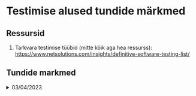 # Testimise alused tundide märkmed

## Ressursid

1. Tarkvara testimise tüübid (mitte kõik aga hea ressurss): https://www.netsolutions.com/insights/definitive-software-testing-list/

## Tundide markmed

<details>
    <Summary>03/04/2023</Summary>

    1. "Tarkvara testimine on tegevus, mille eesmärgiks on tuvastada tarkvaras peituvad vead, puudusd ja tõrked."

    2. Tarkvaraarenduse mudelid:

        - Waterfall:
            - Requirements
            - Design
            - Development
            - Testing
            - Deployment
            - Maintenance

        - Agile (cycle):
            - Planning
            - Requirements Analysis
            - Design
            - Building
            - Testing

    3. Miks kasutada automaatteste?

    4. Testide liigid:
        - Käsitsi testid (manual tests).
        - Automaattestid (automated tests).
        - Päris maailmas kasutusel mõlemad liigid.

    5. Testide tüübid:
        - Erinevad pakkumised arvu osas: 10 - 100
        - Paljudes projektides kuni 3-4 tüüpi testi
        - Üld jaotus:
            - Funktsionaalsed
            - Mitte funktsionaalsed
            - Muud testid
        - Lugemiseks erinevatest testidest (sama asi ka ressurssides): https://www.netsolutions.com/insights/definitive-software-testing-list/
        - Uurimiseks huvitav: Netflix monkey testing
        - Nali kaljaks: https://userinyerface.com/

</details>